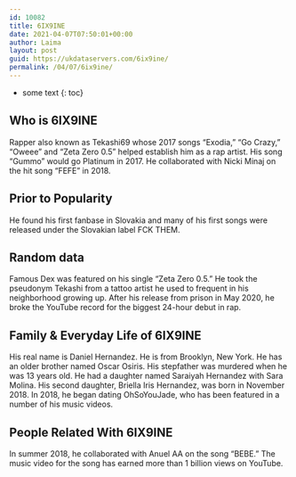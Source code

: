 ```yaml
---
id: 10082
title: 6IX9INE
date: 2021-04-07T07:50:01+00:00
author: Laima
layout: post
guid: https://ukdataservers.com/6ix9ine/
permalink: /04/07/6ix9ine/
---
```


* some text
{: toc}


## Who is 6IX9INE
                  
                  
                  
Rapper also known as Tekashi69 whose 2017 songs &#8220;Exodia,&#8221; &#8220;Go Crazy,&#8221; &#8220;Oweee&#8221; and &#8220;Zeta Zero 0.5&#8221; helped establish him as a rap artist. His song &#8220;Gummo&#8221; would go Platinum in 2017. He collaborated with Nicki Minaj on the hit song &#8220;FEFE&#8221; in 2018.
                  
              
            
              
            
                
                
                
## Prior to Popularity
                  
                  
                  
He found his first fanbase in Slovakia and many of his first songs were released under the Slovakian label FCK THEM. 
                  
              
            
              
            
                
                
                
## Random data
                  
                  
                  
Famous Dex was featured on his single &#8220;Zeta Zero 0.5.&#8221; He took the pseudonym Tekashi from a tattoo artist he used to frequent in his neighborhood growing up. After his release from prison in May 2020, he broke the YouTube record for the biggest 24-hour debut in rap. 
                  
              
            
              
            
                
                
                
## Family & Everyday Life of 6IX9INE
                  
                  
                  
His real name is Daniel Hernandez. He is from Brooklyn, New York. He has an older brother named Oscar Osiris. His stepfather was murdered when he was 13 years old. He had a daughter named Saraiyah Hernandez with Sara Molina. His second daughter, Briella Iris Hernandez, was born in November 2018. In 2018, he began dating OhSoYouJade, who has been featured in a number of his music videos.  
                  
              
            
              
            
                
                
                
## People Related With 6IX9INE
                  
                  
                  
In summer 2018, he collaborated with Anuel AA on the song &#8220;BEBE.&#8221; The music video for the song has earned more than 1 billion views on YouTube. 
                  
              
            
              
            
                
              
            
              
              
            
            
              
            
          
          
          